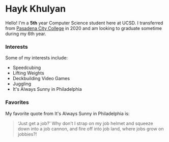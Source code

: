 # Hayk Khulyan
Hello! I'm a **5th** year Computer Science student here at UCSD. I transferred from [Pasadena City College](https://pasadena.edu/) in 2020 and am looking to 
graduate sometime during my 6th year. 

### Interests

Some of my interests include:

- Speedcubing
- Lifting Weights
- Deckbuilding Video Games
- Juggling
- It's Always Sunny in Philadelphia

### Favorites

My favorite quote from It's Always Sunny in Philadelphia is:

> ‘Just get a job?’ Why don’t I strap on my job helmet and squeeze down into a job cannon, and fire off into job land, where jobs grow on jobbies?!